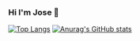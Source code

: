### Hi I'm Jose 👋

<!--
**josemlozano/josemlozano** is a ✨ _special_ ✨ repository because its `README.md` (this file) appears on your GitHub profile.

Here are some ideas to get you started:

- 🔭 I’m currently working on ...
- 🌱 I’m currently learning ...
- 👯 I’m looking to collaborate on ...
- 🤔 I’m looking for help with ...
- 💬 Ask me about ...
- 📫 How to reach me: ...
- 😄 Pronouns: ...
- ⚡ Fun fact: ...
-->
[![Top Langs](https://github-readme-stats.vercel.app/api/top-langs/?username=josemlozano)](https://github.com/anuraghazra/github-readme-stats)
[![Anurag's GitHub stats](https://github-readme-stats.vercel.app/api?username=josemlozano)](https://github.com/anuraghazra/github-readme-stats)

